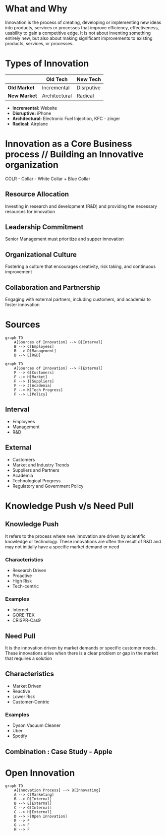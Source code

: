 # What and Why
Innovation is the process of creating, developing or implementing new ideas into products, services or processes that improve efficiency, effectiveness, usability to gain a competitive edge.
It is not about inventing something entirely new, but also about making significant improvements to existing products, services, or processes.
# Types of Innovation

|                | Old Tech      | New Tech   |
| -------------- | ------------- | ---------- |
| **Old Market** | Incremental   | Disrputive |
| **New Market** | Architectural | Radical    |
- **Incremental:** Website
- **Disruptive:** iPhone
- **Architectural:** Electronic Fuel Injection, KFC - zinger
- **Radical:** Airplane
# Innovation as a Core Business process // Building an Innovative organization

COLR - Collar - White Collar + Blue Collar
## Resource Allocation
Investing in research and development (R&D) and providing the necessary resources for innovation
## Leadership Commitment
Senior Management must prioritize and supper innovation
## Organizational Culture
Fostering a culture that encourages creativity, risk taking, and continuous improvement

## Collaboration and Partnership
Engaging with external partners, including customers, and academia to foster innovation


# Sources

```mermaid
graph TD
	A[Sources of Innovation] --> B[Interval]
	B --> C[Employees]
	B --> D[Management]
	B --> E[R&D]

```

```mermaid
graph TD
	A[Sources of Innovation] --> F[External]
	F --> G[Customers]
	F --> H[Market]
	F --> I[Suppliers]
	F --> J[Academia]
	F --> K[Tech Progress]
	F --> L[Policy]
```

## Interval
- Employees
- Management
- R&D
## External
- Customers
- Market and Industry Trends
- Suppliers and Partners
- Academia
- Technological Progress
- Regulatory and Government Policy

# Knowledge Push v/s Need Pull

## Knowledge Push
It refers to the process where new innovation are driven by scientific knowledge or technology.
These innovations are often the result of R&D and may not initially have a specific market demand or need

### Characteristics
- Research Driven
- Proactive
- High Risk
- Tech-centric

### Examples
- Internet
- GORE-TEX
- CRISPR-Cas9

## Need Pull
It is the innovation driven by market demands or specific customer needs. These innovations arise when there is a clear problem or gap in the market that requires a solution

## Characteristics
- Market Driven
- Reactive
- Lower Risk
- Customer-Centric

### Examples
- Dyson Vacuum Cleaner
- Uber
- Spotify

## Combination : Case Study - Apple


# Open Innovation

```mermaid
graph TD
	A[Innovation Process] --> B[Innovating]
	A --> C[Marketing]
	B --> D[Internal]
	B --> E[External]
	C --> G[Internal]
	C --> H[External]
	D --> F[Open Innovation]
	E --> F
	G --> F
	H --> F
```



